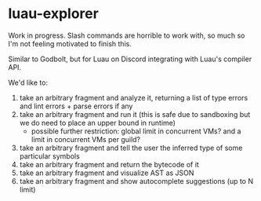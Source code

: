 # luau-explorer

Work in progress. Slash commands are horrible to work with, so much so I'm not feeling motivated to finish this.

Similar to Godbolt, but for Luau on Discord integrating with Luau's compiler API.

We'd like to:

1. take an arbitrary fragment and analyze it, returning a list of type errors and lint errors + parse errors if any
2. take an arbitrary fragment and run it (this is safe due to sandboxing but we do need to place an upper bound in runtime)
   * possible further restriction: global limit in concurrent VMs? and a limit in concurrent VMs per guild?
3. take an arbitrary fragment and tell the user the inferred type of some particular symbols
4. take an arbitrary fragment and return the bytecode of it
5. take an arbitrary fragment and visualize AST as JSON
6. take an arbitrary fragment and show autocomplete suggestions (up to N limit)
